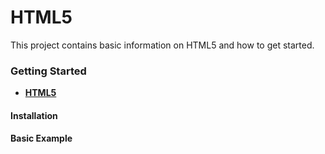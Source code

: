 # HTML5

This project contains basic information on HTML5 and how to get started.

### Getting Started

- **[HTML5](https://developer.mozilla.org/en-US/docs/Web/Guide/HTML/HTML5)**

#### Installation

#### Basic Example


 



